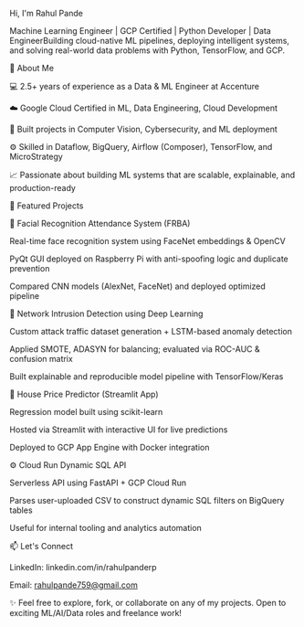 Hi, I'm Rahul Pande

Machine Learning Engineer | GCP Certified | Python Developer | Data EngineerBuilding cloud-native ML pipelines, deploying intelligent systems, and solving real-world data problems with Python, TensorFlow, and GCP.

🧠 About Me

💻 2.5+ years of experience as a Data & ML Engineer at Accenture

☁️ Google Cloud Certified in ML, Data Engineering, Cloud Development

🤖 Built projects in Computer Vision, Cybersecurity, and ML deployment

⚙️ Skilled in Dataflow, BigQuery, Airflow (Composer), TensorFlow, and MicroStrategy

📈 Passionate about building ML systems that are scalable, explainable, and production-ready

🚀 Featured Projects

📌 Facial Recognition Attendance System (FRBA)

Real-time face recognition system using FaceNet embeddings & OpenCV

PyQt GUI deployed on Raspberry Pi with anti-spoofing logic and duplicate prevention

Compared CNN models (AlexNet, FaceNet) and deployed optimized pipeline

🔐 Network Intrusion Detection using Deep Learning

Custom attack traffic dataset generation + LSTM-based anomaly detection

Applied SMOTE, ADASYN for balancing; evaluated via ROC-AUC & confusion matrix

Built explainable and reproducible model pipeline with TensorFlow/Keras

🏡 House Price Predictor (Streamlit App)

Regression model built using scikit-learn

Hosted via Streamlit with interactive UI for live predictions

Deployed to GCP App Engine with Docker integration

⚙️ Cloud Run Dynamic SQL API

Serverless API using FastAPI + GCP Cloud Run

Parses user-uploaded CSV to construct dynamic SQL filters on BigQuery tables

Useful for internal tooling and analytics automation

📫 Let's Connect

LinkedIn: linkedin.com/in/rahulpanderp

Email: rahulpande759@gmail.com

✨ Feel free to explore, fork, or collaborate on any of my projects. Open to exciting ML/AI/Data roles and freelance work!

